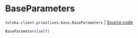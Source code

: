 # BaseParameters
`toloka.client.primitives.base.BaseParameters` | [Source code](https://github.com/Toloka/toloka-kit/blob/v1.2.0.post1/src/client/primitives/base.py#L423)

```python
BaseParameters(self)
```

